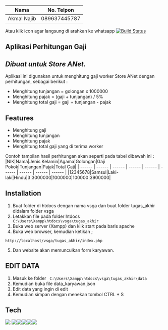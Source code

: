 
|Nama|No. Telpon|
| ------ | ------ |
|Akmal Najib|089637445787|
Atau klik icon agar langsung di arahkan ke whatsapp
[![Build Status](https://img.shields.io/badge/WhatsApp-25D366?style=for-the-badge&logo=whatsapp&logoColor=white) ](https://api.whatsapp.com/send/?phone=6289637445787&text&type=phone_number&app_absent=0)

## Aplikasi Perhitungan Gaji
## _Dibuat untuk Store ANet._

Aplikasi ini digunakan untuk menghitung gaji worker Store ANet dengan perhitungan, sebagai berikut :
- Menghitung tunjangan = golongan x 1000000
- Menghitung pajak = (gaji + tunjangan) / 5%
- Menghitung total gaji = gaji + tunjangan - pajak

## Features 
- Menghitung gaji
- Menghitung tunjangan 
- Menghitung pajak
- Menghitung total gaji yang di terima worker

Contoh tampilan hasil perhitungan akan seperti pada tabel dibawah ini :
|NIK|Nama|Jenis Kelamin|Agama|Golongan|Gaji Pokok|Tunjangan|Pajak|Total Gaji|
| ------ | ------ | ------ | ------ | ------ | ------ | ------ | ------ | ------ |
|12345678|Samsul|Laki-laki|Hindu|3|3000000|1000000|100000|3900000|

## Installation
1. Buat folder di htdocs dengan nama vsga dan buat folder tugas_akhir didalam folder vsga
2. Letakkan file pada folder htdocs ``` C:\Users\Xampp\htdocs\vsga\tugas_akhir```
3. Buka web server (Xampp) dan klik start pada baris apache
4. Buka web browser, kemudian ketikan ;
``` 
http://localhost/vsga/tugas_akhir/index.php
```
5. Dan website akan memunculkan form karyawan.

## EDIT DATA
1. Masuk ke folder ``` C:\Users\Xampp\htdocs\vsga\tugas_akhir\data```
2. Kemudian buka file data_karyawan.json
3. Edit data yang ingin di edit
4. Kemudian simpan dengan menekan tombol CTRL + S

## Tech

![](https://img.shields.io/badge/Made%20for-VSCode-1f425f.svg)
![](https://img.shields.io/badge/HTML5-E34F26?style=for-the-badge&logo=html5&logoColor=white)![](https://img.shields.io/badge/Bootstrap-563D7C?style=for-the-badge&logo=bootstrap&logoColor=white)![](https://img.shields.io/badge/CSS3-1572B6?style=for-the-badge&logo=css3&logoColor=white)![](https://img.shields.io/badge/JavaScript-F7DF1E?style=for-the-badge&logo=javascript&logoColor=black)![](https://img.shields.io/badge/PHP-777BB4?style=for-the-badge&logo=php&logoColor=white)
